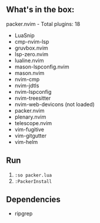 ## What's in the box:
packer.nvim - Total plugins: 18

* LuaSnip
* cmp-nvim-lsp
* gruvbox.nvim
* lsp-zero.nvim
* lualine.nvim
* mason-lspconfig.nvim
* mason.nvim
* nvim-cmp
* nvim-jdtls
* nvim-lspconfig
* nvim-treesitter
* nvim-web-devicons (not loaded)
* packer.nvim
* plenary.nvim
* telescope.nvim
* vim-fugitive
* vim-gitgutter
* vim-helm

## Run
1. `:so packer.lua`
2. `:PackerInstall`

## Dependencies
- ripgrep

